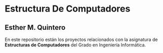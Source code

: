 # Estructura De Computadores
## Esther M. Quintero

En este repositorio están los proyectos relacionados con la asignatura de **Estructuras de Computadores** del Grado en Ingeniería Informática.

